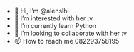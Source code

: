 - 👋 Hi, I’m @alenslhi
- 👀 I’m interested with her :v 
- 🌱 I’m currently learn Python 
- 💞️ I’m looking to collaborate with her :v 
- 📫 How to reach me 082293758195

<!---
alenslhi/alenslhi is a ✨ special ✨ repository because its `README.md` (this file) appears on your GitHub profile.
You can click the Preview link to take a look at your changes.
--->
